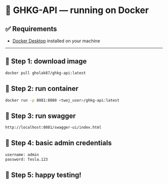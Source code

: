 # 🚗 GHKG-API — running on Docker

## ✅ Requirements

- [Docker Desktop](https://www.docker.com/products/docker-desktop) installed on your machine

---

## 🐳 Step 1: download image

```bash
docker pull gholak87/ghkg-api:latest
```

## 🐳 Step 2: run container

```bash
docker run -p 8081:8080 <twoj_user>/ghkg-api:latest
```

## 🐳 Step 3: run swagger

```bash 
http://localhost:8081/swagger-ui/index.html
```

## 🐳 Step 4: basic admin credentials

```bash
username: admin
password: Tesla.123
```

## 🐳 Step 5: happy testing!
